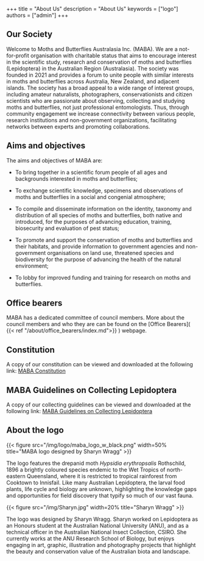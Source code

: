 +++
title = "About Us"
description = "About Us"
keywords = ["logo"]
authors = ["admin"]
+++

## Our Society

Welcome to Moths and Butterflies Australasia Inc. (MABA). We are a not-for-profit organisation with charitable status that aims to encourage interest in the scientific study, research and conservation of moths and butterflies (Lepidoptera) in the Australian Region (Australasia). The society was founded in 2021 and provides a forum to unite people with similar interests in moths and butterflies across Australia, New Zealand, and adjacent islands. The society has a broad appeal to a wide range of interest groups, including amateur naturalists, photographers, conservationists and citizen scientists who are passionate about observing, collecting and studying moths and butterflies, not just professional entomologists. Thus, through community engagement we increase connectivity between various people, research institutions and non-government organizations, facilitating networks between experts and promoting collaborations.

## Aims and objectives 

The aims and objectives of MABA are:

* To bring together in a scientific forum people of all ages and backgrounds interested in moths and butterflies;

* To exchange scientific knowledge, specimens and observations of moths and butterflies in a social and congenial atmosphere;

* To compile and disseminate information on the identity, taxonomy and distribution of all species of moths and butterflies, both native and introduced, for the purposes of advancing education, training, biosecurity and evaluation of pest status;

* To promote and support the conservation of moths and butterflies and their habitats, and provide information to government agencies and non-government organisations on land use, threatened species and biodiversity for the purpose of advancing the health of the natural environment; 

* To lobby for improved funding and training for research on moths and butterflies.

## Office bearers

MABA has a dedicated committee of council members. More about the council members and who they are can be found on the [Office Bearers]( {{< ref "/about/office_bearers/index.md">}} ) webpage. 

## Constitution

A copy of our constitution can be viewed and downloaded at the following link: [MABA Constitution](https://drive.google.com/file/d/18Q_sbAqG1abpti817adJz4ldNJZ-ww2d/view?usp=sharing)

## MABA Guidelines on Collecting Lepidoptera

A copy of our collecting guidelines can be viewed and downloaded at the following link: [MABA Guidelines on Collecting Lepidoptera](https://drive.google.com/file/d/1kUWnjRAMdWi639aFhEPaQaqUbMNRUFMB/view?usp=sharing)



## About the logo
{{< figure src="/img/logo/maba_logo_w_black.png" width=50% title="MABA logo designed by Sharyn Wragg"  >}}

The logo features the drepanid moth _Hypsidia erythropsalis_ Rothschild, 1896 a brightly coloured species endemic to the Wet Tropics of north-eastern Queensland, where it is restricted to tropical rainforest from Cooktown to Innisfail. Like many Australian Lepidoptera, the larval food plants, life cycle and biology are unknown, highlighting the knowledge gaps and opportunities for field discovery that typify so much of our vast fauna. 

{{< figure src="/img/Sharyn.jpg" width=20% title="Sharyn Wragg"  >}}

The logo was designed by Sharyn Wragg. Sharyn worked on Lepidoptera as an Honours student at the Australian National University (ANU), and as a technical officer in the Australian National Insect Collection, CSIRO. She currently works at the ANU Research School of Biology, but enjoys engaging in art, graphic, illustration and photography projects that highlight the beauty and conservation value of the Australian biota and landscape. 
